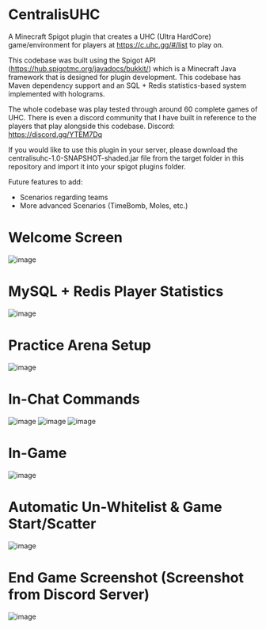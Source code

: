 # CentralisUHC
A Minecraft Spigot plugin that creates a UHC (Ultra HardCore) game/environment for players at https://c.uhc.gg/#/list to play on.

This codebase was built using the Spigot API (https://hub.spigotmc.org/javadocs/bukkit/) which is a Minecraft Java framework that is designed for plugin development. This codebase has Maven dependency support and an SQL + Redis statistics-based system implemented with holograms.

The whole codebase was play tested through around 60 complete games of UHC. There is even a discord community that I have built in reference to the players that play alongside this codebase. Discord: https://discord.gg/YTEM7Dq

If you would like to use this plugin in your server, please download the centralisuhc-1.0-SNAPSHOT-shaded.jar file from the target folder in this repository and import it into your spigot plugins folder.

Future features to add:

- Scenarios regarding teams
- More advanced Scenarios (TimeBomb, Moles, etc.)

# Welcome Screen
![image](https://user-images.githubusercontent.com/63007329/147863412-bece200a-a100-4628-8ef3-af7919da3b6f.png)

# MySQL + Redis Player Statistics
![image](https://user-images.githubusercontent.com/63007329/167938656-ddcbb117-d13d-42f6-846a-49afdd27c021.png)

# Practice Arena Setup
![image](https://user-images.githubusercontent.com/63007329/147863432-7572da5a-0120-4487-852f-37bfc976e263.png)

# In-Chat Commands
![image](https://user-images.githubusercontent.com/63007329/186735548-62d2431b-0bfd-4921-a692-d2103c2a4804.png)
![image](https://user-images.githubusercontent.com/63007329/186735619-125fd915-437e-4580-b045-1610abab7435.png)
![image](https://user-images.githubusercontent.com/63007329/186735649-96126d45-fc01-4199-8577-11b6d5be6b5a.png)

# In-Game
![image](https://user-images.githubusercontent.com/63007329/147863458-6506472c-6dc9-4066-923f-e6523b4f3b37.png)

# Automatic Un-Whitelist & Game Start/Scatter
![image](https://user-images.githubusercontent.com/63007329/186735879-90b620a4-845d-4624-a000-cec4389b9509.png)

# End Game Screenshot (Screenshot from Discord Server)
![image](https://user-images.githubusercontent.com/63007329/147863506-97e9270f-1cf5-4660-b5e2-a82ed3cb8b18.png)
